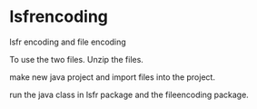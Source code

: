 # lsfrencoding
lsfr encoding and file encoding

To use the two files. Unzip the files. 

make new java project and import files into the project. 

run the java class in lsfr package and the fileencoding package. 
